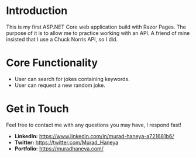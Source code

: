 # Introduction
This is my first ASP.NET Core web application build with Razor Pages. The purpose of it is to allow me to practice working with an API. A friend of mine insisted that I use a Chuck Norris API, so I did.

# Core Functionality
- User can search for jokes containing keywords.
- User can request a new random joke.

# Get in Touch
Feel free to contact me with any questions you may have, I respond fast!
- **LinkedIn:** https://www.linkedin.com/in/murad-haneya-a721681b6/
- **Twitter:** https://twitter.com/Murad_Haneya
- **Portfolio:** https://muradhaneya.com/
